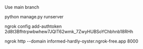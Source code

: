 Use main branch

python manage.py runserver

ngrok config add-authtoken 2d8t3Bfhtrpwbwhew7JQIT62wmk_7ZwyHUBSoYChbhnb18RHh

ngrok http --domain informed-hardly-oyster.ngrok-free.app 8000
